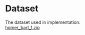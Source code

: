 # Dataset
The dataset used in implementation:<br>
[homer_bart_1.zip](https://drive.google.com/file/d/1Bp1aNglK96e2UVSaGW7vqule43XZVzNp/view?usp=share_link)
